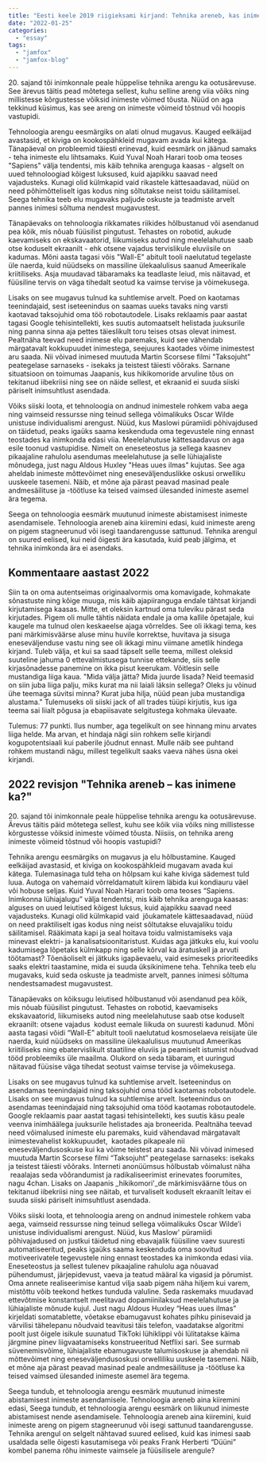 ```yaml
---
title: "Eesti keele 2019 riigieksami kirjand: Tehnika areneb, kas inimene ka?"
date: "2022-01-25"
categories: 
  - "essay"
tags: 
  - "jamfox"
  - "jamfox-blog"
---
```


20\. sajand tõi inimkonnale peale hüppelise tehnika arengu ka ootusärevuse. See ärevus täitis pead mõtetega sellest, kuhu selline areng viia võiks ning millistesse kõrgustesse võiksid inimeste võimed tõusta. Nüüd on aga tekkinud küsimus, kas see areng on inimeste võimeid tõstnud või hoopis vastupidi.

Tehnoloogia arengu eesmärgiks on alati olnud mugavus. Kauged eelkäijad avastasid, et kiviga on kookospähkleid mugavam avada kui kätega. Tänapäeval on probleemid täiesti erinevad, kuid eesmärk on jäänud samaks - teha inimeste elu lihtsamaks. Kuid Yuval Noah Harari toob oma teoses "Sapiens" välja tendentsi, mis käib tehnika arenguga kaasas - algselt on uued tehnoloogiad kõigest luksused, kuid ajapikku saavad need vajadusteks. Kunagi olid külmkapid vaid rikastele kättesaadavad, nüüd on need põhimõtteliselt igas kodus ning sõltutakse neist toidu säilitamisel. Seega tehnika teeb elu mugavaks paljude oskuste ja teadmiste arvelt pannes inimesi sõltuma nendest mugavustest.

Tänapäevaks on tehnoloogia rikkamates riikides hõlbustanud või asendanud pea kõik, mis nõuab füüsilist pingutust. Tehastes on robotid, aukude kaevamiseks on ekskavaatorid, liikumiseks autod ning meelelahutuse saab otse koduselt ekraanilt - ehk otsene vajadus tervislikule eluviisile on kadumas. Mõni aasta tagasi võis "Wall-E" abitult tooli naelutatud tegelaste üle naerda, kuid nüüdseks on massiline ülekaalulisus saanud Ameerikale kriitiliseks. Asja muudavad täbaramaks ka teadlaste leiud, mis näitavad, et füüsiline tervis on väga tihedalt seotud ka vaimse tervise ja võimekusega.

Lisaks on see mugavus tulnud ka suhtlemise arvelt. Poed on kaotamas teenindajaid, sest iseteenindus on saamas uueks tavaks ning varsti kaotavad taksojuhid oma töö robotautodele. Lisaks reklaamis paar aastat tagasi Google tehisintellekti, kes suutis automaatselt helistada juuksurile ning panna sinna aja pettes täieslikult toru teises otsas olevat inimest. Pealtnäha teevad need inimese elu paremaks, kuid see vähendab märgatavalt kokkupuudet inimestega, seejuures kaotades võime inimestest aru saada. Nii võivad inimesed muutuda Martin Scorsese filmi "Taksojuht" peategelase sarnaseks - isekaks ja teistest täiesti võõraks. Sarnane situatsioon on toimumas Jaapanis, kus hikikomoride arvuline tõus on tekitanud iibekriisi ning see on näide sellest, et ekraanid ei suuda siiski päriselt inimsuhtlust asendada.

Võiks siiski loota, et tehnoloogia on andnud inimestele rohkem vaba aega ning vaimseid ressursse ning teinud sellega võimalikuks Oscar Wilde unistuse individualismi arengust. Nüüd, kus Maslowi püramiidi põhivajdused on täidetud, peaks igaüks saama keskenduda oma tegevustele ning ennast teostades ka inimkonda edasi viia. Meelelahutuse kättesaadavus on aga esile toonud vastupidise. Nimelt on eneseteostus ja sellega kaasnev pikaajaline rahulolu asendumas meelelahutuse ja selle lühiajaliste mõnudega, just nagu Aldous Huxley "Heas uues ilmas" kujutas. See aga aheldab inimeste mõttevõimet ning eneseväljenduslikke oskusi orwelliku uuskeele tasemeni. Näib, et mõne aja pärast peavad masinad peale andmesäilituse ja -töötluse ka teised vaimsed ülesanded inimeste asemel ära tegema.

Seega on tehnoloogia eesmärk muutunud inimeste abistamisest inimeste asendamisele. Tehnoloogia areneb aina kiiremini edasi, kuid inimeste areng on pigem stagneerunud või isegi taandarengusse sattunud. Tehnika arengul on suured eelised, kui neid õigesti ära kasutada, kuid peab jälgima, et tehnika inimkonda ära ei asendaks.

## Kommentaare aastast 2022

Siin ta on oma autentseimas originaalvormis oma komavigade, kohmakate sõnastuste ning kõige muuga, mis käib ajapiiranguga endale tähtsat kirjandi kirjutamisega kaasas. Mitte, et oleksin kartnud oma tuleviku pärast seda kirjutades. Pigem oli mulle tähtis näidata endale ja oma kallile õpetajale, kui kaugele ma tulnud olen keskaeelse ajaga võrreldes. See oli ikkagi tema, kes pani märkimisväärse aluse minu huvile korrektse, huvitava ja sisuga eneseväljenduse vastu ning see oli ikkagi minu viimane ametlik hindega kirjand. Tuleb välja, et kui sa saad täpselt selle teema, millest oleksid suuteline jahuma 0 ettevalmistusega tunnise ettekande, siis selle kirjasõnadesse panemine on ikka pisut keerukam. Võitlesin selle mustandiga liiga kaua. "Mida välja jätta? Mida juurde lisada? Neid teemasid on siin juba liiga palju, miks kurat ma nii laiali läksin sellega? Oleks ju võinud ühe teemaga süvitsi minna? Kurat juba hilja, nüüd pean juba mustandiga alustama." Tulemuseks oli siiski jack of all trades tüüpi kirjutis, kus iga teema sai liialt põgusa ja ebapiisavate selgitustega kohmaka ülevaate.

Tulemus: 77 punkti. Ilus number, aga tegelikult on see hinnang minu arvates liiga helde. Ma arvan, et hindaja nägi siin rohkem selle kirjandi kogupotentsiaali kui paberile jõudnut ennast. Mulle näib see puhtand rohkem mustandi nägu, millest tegelikult saaks vaeva nähes üsna okei kirjandi.

## 2022 revisjon "Tehnika areneb – kas inimene ka?"

20\. sajand tõi inimkonnale peale hüppelise tehnika arengu ka ootusärevuse. Ärevus täitis päid mõtetega sellest, kuhu see kõik viia võiks ning millistesse kõrgustesse võiksid inimeste võimed tõusta. Niisiis, on tehnika areng inimeste võimeid tõstnud või hoopis vastupidi?

Tehnika arengu eesmärgiks on mugavus ja elu hõlbustamine. Kauged eelkäijad avastasid, et kiviga on kookospähkleid mugavam avada kui kätega. Tulemasinaga tuld teha on hõlpsam kui kahe kiviga sädemest tuld luua. Autoga on vahemaid võrreldamatult kiirem läbida kui kondiauru väel või hobuse seljas. Kuid Yuval Noah Harari toob oma teoses “Sapiens. Inimkonna lühiajalugu” välja tendentsi, mis käib tehnika arenguga kaasas: alguses on uued leiutised kõigest luksus, kuid ajapikku saavad need vajadusteks. Kunagi olid külmkapid vaid  jõukamatele kättesaadavad, nüüd on need praktiliselt igas kodus ning neist sõltutakse eluvajaliku toidu säilitamisel. Rääkimata kapi ja seal hoitava toidu valmistamiseks vaja minevast elektri- ja kanalisatsioonitaristust. Kuidas aga jätkuks elu, kui voolu kadumisega lõpetaks külmkapp ning selle kõrval ka äratuskell ja arvuti töötamast? Tõenäoliselt ei jätkuks igapäevaelu, vaid esimeseks prioriteediks saaks elektri taastamine, mida ei suuda üksikinimene teha. Tehnika teeb elu mugavaks, kuid seda oskuste ja teadmiste arvelt, pannes inimesi sõltuma nendestsamadest mugavustest.

Tänapäevaks on kõiksugu leiutised hõlbustanud või asendanud pea kõik, mis nõuab füüsilist pingutust. Tehastes on robotid, kaevamiseks ekskavaatorid, liikumiseks autod ning meelelahutuse saab otse koduselt ekraanilt: otsene vajadus  kodust eemale liikuda on suuresti kadunud. Mõni aasta tagasi võidi “Wall-E” abitult tooli naelutatud kosmoselaeva reisijate üle naerda, kuid nüüdseks on massiline ülekaalulisus muutunud Ameerikas kriitiliseks ning ebatervislikult staatiline eluviis ja peamiselt istumist nõudvad tööd probleemiks üle maailma. Olukord on seda täbaram, et uuringud näitavad füüsise väga tihedat seotust vaimse tervise ja võimekusega.

Lisaks on see mugavus tulnud ka suhtlemise arvelt. Iseteenindus on asendamas teenindajaid ning taksojuhid oma tööd kaotamas robotautodele. Lisaks on see mugavus tulnud ka suhtlemise arvelt. Iseteenindus on asendamas teenindajaid ning taksojuhid oma tööd kaotamas robotautodele. Google reklaamis paar aastat tagasi tehisintellekti, kes suutis käsu peale veenva inimhäälega juuksurile helistades aja broneerida. Pealtnäha teevad need võimalused inimeste elu paremaks, kuid vähendavad märgatavalt inimestevahelist kokkupuudet,  kaotades pikapeale nii eneseväljendusoskuse kui ka võime teistest aru saada. Nii võivad inimesed muutuda Martin Scorsese filmi “Taksojuht” peategelase sarnaseks: isekaks ja teistest täiesti võõraks. Interneti anonüümsus hõlbustab võimalust näha  reaalajas seda võõrandumist ja radikaliseerimist erinevates foorumites, nagu 4chan. Lisaks on Jaapanis _hikikomori'_de märkimisväärne tõus on tekitanud iibekriisi ning see näitab, et turvaliselt koduselt ekraanilt leitav ei suuda siiski päriselt inimsuhtlust asendada.

Võiks siiski loota, et tehnoloogia areng on andnud inimestele rohkem vaba aega, vaimseid ressursse ning teinud sellega võimalikuks Oscar Wilde’i unistuse individualismi arengust. Nüüd, kus Maslow' püramiidi põhivajadused on justkui täidetud ning ebavajalik füüsiline vaev suuresti automatiseeritud, peaks igaüks saama keskenduda oma soovitud motiveerivatele tegevustele ning ennast teostades ka inimkonda edasi viia. Eneseteostus ja sellest tulenev pikaajaline rahulolu aga nõuavad pühendumust, järjepidevust, vaeva ja teatud määral ka vigasid ja põrumist. Oma annete realiseerimise kantud vilja saab pigem näha hiljem kui varem, mistõttu võib teekond hetkes tunduda valuline. Seda raskemaks muudavad ettevõtmise konstantselt meelitavad dopamiinilaksud meelelahutuse ja lühiajaliste mõnude kujul. Just nagu Aldous Huxley “Heas uues ilmas” kirjeldati somatablette, võetakse ebamugavust kohates pihku pinisevaid ja värvilisi tähelepanu nõudvaid teavitusi täis telefon, vaadatakse algoritmi poolt just õigele isikule suunatud TikToki lühiklippi või lülitatakse käima järgmine pinev liigvaatamiseks konstrueeritud Netflixi sari. See surmab süvenemisvõime, lühiajaliste ebamugavuste talumisoskuse ja ahendab nii mõttevõimet ning eneseväljendusoskusi orwelliliku uuskeele tasemeni. Näib, et mõne aja pärast peavad masinad peale andmesäilituse ja -töötluse ka teised vaimsed ülesanded inimeste asemel ära tegema.

Seega tundub, et tehnoloogia arengu eesmärk muutunud inimeste abistamisest inimeste asendamisele. Tehnoloogia areneb aina kiiremini edasi, Seega tundub, et tehnoloogia arengu eesmärk on liikunud inimeste abistamisest nende asendamisele. Tehnoloogia areneb aina kiiremini, kuid inimeste areng on pigem stagneerunud või isegi sattunud taandarengusse. Tehnika arengul on selgelt nähtavad suured eelised, kuid kas inimesi saab usaldada selle õigesti kasutamisega või peaks Frank Herberti “Düüni” kombel panema rõhu inimeste vaimsele ja füüsilisele arengule?
